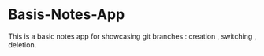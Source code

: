 # Basis-Notes-App
This is a basic notes app for showcasing git branches : creation , switching , deletion.
